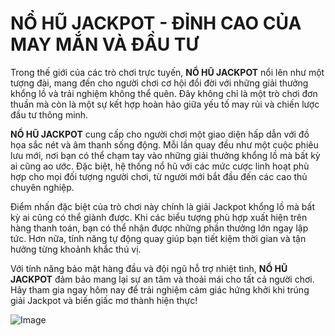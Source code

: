 # NỔ HŨ JACKPOT - ĐỈNH CAO CỦA MAY MẮN VÀ ĐẦU TƯ

Trong thế giới của các trò chơi trực tuyến, **NỔ HŨ JACKPOT** nổi lên như một tượng đài, mang đến cho người chơi cơ hội đổi đời với những giải thưởng khổng lồ và trải nghiệm không thể quên. Đây không chỉ là một trò chơi đơn thuần mà còn là một sự kết hợp hoàn hảo giữa yếu tố may rủi và chiến lược đầu tư thông minh.

**NỔ HŨ JACKPOT** cung cấp cho người chơi một giao diện hấp dẫn với đồ họa sắc nét và âm thanh sống động. Mỗi lần quay đều như một cuộc phiêu lưu mới, nơi bạn có thể chạm tay vào những giải thưởng khổng lồ mà bất kỳ ai cũng ao ước. Đặc biệt, hệ thống nổ hũ với các mức cược linh hoạt phù hợp cho mọi đối tượng người chơi, từ người mới bắt đầu đến các cao thủ chuyên nghiệp.

Điểm nhấn đặc biệt của trò chơi này chính là giải Jackpot khổng lồ mà bất kỳ ai cũng có thể giành được. Khi các biểu tượng phù hợp xuất hiện trên hàng thanh toán, bạn có thể nhận được những phần thưởng lớn ngay lập tức. Hơn nữa, tính năng tự động quay giúp bạn tiết kiệm thời gian và tận hưởng từng khoảnh khắc thú vị.

Với tính năng bảo mật hàng đầu và đội ngũ hỗ trợ nhiệt tình, **NỔ HŨ JACKPOT** đảm bảo mang lại sự an tâm và thoải mái cho tất cả người chơi. Hãy tham gia ngay hôm nay để trải nghiệm cảm giác hứng khởi khi trúng giải Jackpot và biến giấc mơ thành hiện thực!

![Image](https://github.com/user-attachments/assets/bd51ea9f-0666-407b-a7a7-98ead6de688c)